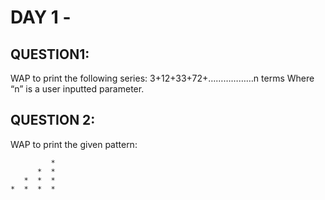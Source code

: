 # DAY 1 - 
## QUESTION1:
WAP to print the following series:
3+12+33+72+………………n terms
Where “n” is a user inputted parameter.

## QUESTION 2:
 WAP to print the given pattern:


             *
          *  *
       *  *  *
    *  *  *  *
